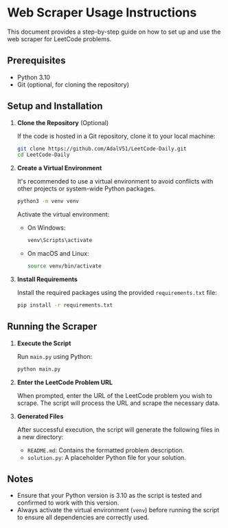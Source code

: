 
# Web Scraper Usage Instructions

This document provides a step-by-step guide on how to set up and use the web scraper for LeetCode problems.

## Prerequisites

- Python 3.10
- Git (optional, for cloning the repository)

## Setup and Installation

1. **Clone the Repository** (Optional)
   
   If the code is hosted in a Git repository, clone it to your local machine:

   ```bash
   git clone https://github.com/AdalV51/LeetCode-Daily.git
   cd LeetCode-Daily
   ```

2. **Create a Virtual Environment**

   It's recommended to use a virtual environment to avoid conflicts with other projects or system-wide Python packages. 

   ```bash
   python3 -m venv venv
   ```

   Activate the virtual environment:

   - On Windows:
     ```bash
     venv\Scripts\activate
     ```
   - On macOS and Linux:
     ```bash
     source venv/bin/activate
     ```

3. **Install Requirements**

   Install the required packages using the provided `requirements.txt` file:

   ```bash
   pip install -r requirements.txt
   ```

## Running the Scraper

1. **Execute the Script**

   Run `main.py` using Python:

   ```bash
   python main.py
   ```

2. **Enter the LeetCode Problem URL**

   When prompted, enter the URL of the LeetCode problem you wish to scrape. The script will process the URL and scrape the necessary data.

3. **Generated Files**

   After successful execution, the script will generate the following files in a new directory:

   - `README.md`: Contains the formatted problem description.
   - `solution.py`: A placeholder Python file for your solution.

## Notes

- Ensure that your Python version is 3.10 as the script is tested and confirmed to work with this version.
- Always activate the virtual environment (`venv`) before running the script to ensure all dependencies are correctly used.
